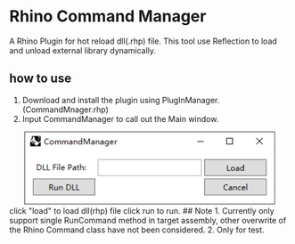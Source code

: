 # Rhino Command Manager
A Rhino Plugin for hot reload dll(.rhp) file.
This tool use Reflection to load and unload external library dynamically.

## how to use
1. Download and install the plugin using PlugInManager.(CommandMnager.rhp)
2. Input CommandManager to call out the Main window.
<div align="center">
    <img src="https://github.com/Tanc60/GrasshopperPlugins/blob/main/CommandManager/CommandManager/resouces/Snipaste_2023-06-06_15-34-04.png"  width="450">
</div>
click "load" to load dll(rhp) file
click run to run.
## Note
1. Currently only support single RunCommand method in target assembly, other overwrite of the Rhino Command class have not been considered.
2. Only for test.

